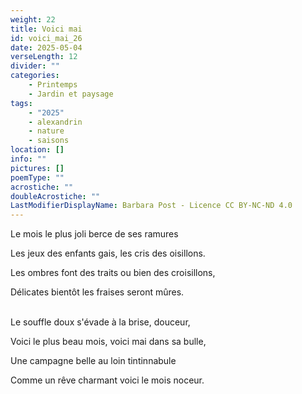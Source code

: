 ```yaml
---
weight: 22
title: Voici mai
id: voici_mai_26
date: 2025-05-04
verseLength: 12
divider: ""
categories:
    - Printemps
    - Jardin et paysage
tags:
    - "2025"
    - alexandrin
    - nature
    - saisons
location: []
info: ""
pictures: []
poemType: ""
acrostiche: ""
doubleAcrostiche: ""
LastModifierDisplayName: Barbara Post - Licence CC BY-NC-ND 4.0
---
```

Le mois le plus joli berce de ses ramures

Les jeux des enfants gais, les cris des oisillons.

Les ombres font des traits ou bien des croisillons,

Délicates bientôt les fraises seront mûres.

 \
Le souffle doux s'évade à la brise, douceur,

Voici le plus beau mois, voici mai dans sa bulle,

Une campagne belle au loin tintinnabule

Comme un rêve charmant voici le mois noceur.
